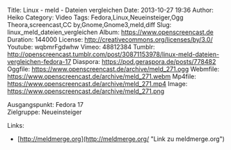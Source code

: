 Title: Linux - meld - Dateien vergleichen
Date: 2013-10-27 19:36
Author: Heiko
Category: Video
Tags: Fedora,Linux,Neueinsteiger,Ogg Theora,screencast,CC by,Gnome,Gnome3,meld,diff
Slug: linux_meld_dateien_vergleichen
Album: https://www.openscreencast.de
Duration: 144000
License: http://creativecommons.org/licenses/by/3.0/
Youtube: wqbmrFgdwhw
Vimeo: 48812384
Tumblr: http://openscreencast.tumblr.com/post/30871153978/linux-meld-dateien-vergleichen-fedora-17
Diaspora: https://pod.geraspora.de/posts/778482
Oggfile: https://www.openscreencast.de/archive/meld_271.ogg
Webmfile: https://www.openscreencast.de/archive/meld_271.webm
Mp4file: https://www.openscreencast.de/archive/meld_271.mp4
Image: https://www.openscreencast.de/archive/meld_271.png

Ausgangspunkt: Fedora 17  
Zielgruppe: Neueinsteiger  

Links:

  * [http://meldmerge.org](http://meldmerge.org/ "Link zu meldmerge.org")

